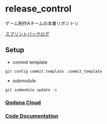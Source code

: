 # release_control
ゲーム制作Aチームの本番リポジトリ

[スプリントバックログ](https://github.com/orgs/A-Classe/projects/16)


## Setup
- commit template
```
git config commit.template .commit_template
```
- submodule
```
git submodule update -i
```

### [Qodana Cloud](https://qodana.cloud/organizations/Al5q1/teams/zxNOM)


### [Code Documentation](https://a-classe.github.io/release_control/index.html)
